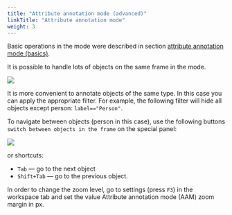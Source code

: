 ```yaml
---
title: "Attribute annotation mode (advanced)"
linkTitle: "Attribute annotation mode"
weight: 3
---
```


Basic operations in the mode were described in section [attribute annotation mode (basics)](../../../../../docs/for-users/user-guide/basics/attribute-annotation-mode-basics/).

It is possible to handle lots of objects on the same frame in the mode.

![](../../../../../images/image058_detrac.jpg)

It is more convenient to annotate objects of the same type. In this case you can apply
the appropriate filter. For example, the following filter will
hide all objects except person: `label=="Person"`.

To navigate between objects (person in this case),
use the following buttons `switch between objects in the frame` on the special panel:

![](../../../../../images/image026.jpg)

or shortcuts:

- `Tab` — go to the next object
- `Shift+Tab` — go to the previous object.

In order to change the zoom level, go to settings (press `F3`)
in the workspace tab and set the value Attribute annotation mode (AAM) zoom margin in px.
